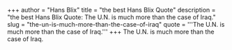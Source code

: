 +++
author = "Hans Blix"
title = "the best Hans Blix Quote"
description = "the best Hans Blix Quote: The U.N. is much more than the case of Iraq."
slug = "the-un-is-much-more-than-the-case-of-iraq"
quote = '''The U.N. is much more than the case of Iraq.'''
+++
The U.N. is much more than the case of Iraq.
